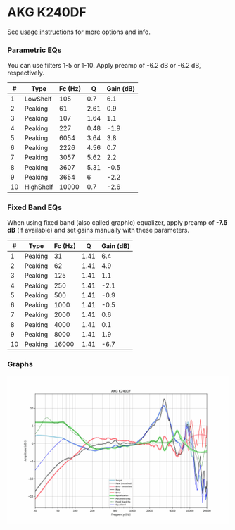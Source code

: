 # AKG K240DF
See [usage instructions](https://github.com/jaakkopasanen/AutoEq#usage) for more options and info.

### Parametric EQs
You can use filters 1-5 or 1-10. Apply preamp of -6.2 dB or -6.2 dB, respectively.

|   # | Type      |   Fc (Hz) |    Q |   Gain (dB) |
|-----|-----------|-----------|------|-------------|
|   1 | LowShelf  |       105 | 0.7  |         6.1 |
|   2 | Peaking   |        61 | 2.61 |         0.9 |
|   3 | Peaking   |       107 | 1.64 |         1.1 |
|   4 | Peaking   |       227 | 0.48 |        -1.9 |
|   5 | Peaking   |      6054 | 3.64 |         3.8 |
|   6 | Peaking   |      2226 | 4.56 |         0.7 |
|   7 | Peaking   |      3057 | 5.62 |         2.2 |
|   8 | Peaking   |      3607 | 5.31 |        -0.5 |
|   9 | Peaking   |      3654 | 6    |        -2.2 |
|  10 | HighShelf |     10000 | 0.7  |        -2.6 |

### Fixed Band EQs
When using fixed band (also called graphic) equalizer, apply preamp of **-7.5 dB** (if available) and set gains manually with these parameters.

|   # | Type    |   Fc (Hz) |    Q |   Gain (dB) |
|-----|---------|-----------|------|-------------|
|   1 | Peaking |        31 | 1.41 |         6.4 |
|   2 | Peaking |        62 | 1.41 |         4.9 |
|   3 | Peaking |       125 | 1.41 |         1.1 |
|   4 | Peaking |       250 | 1.41 |        -2.1 |
|   5 | Peaking |       500 | 1.41 |        -0.9 |
|   6 | Peaking |      1000 | 1.41 |        -0.5 |
|   7 | Peaking |      2000 | 1.41 |         0.6 |
|   8 | Peaking |      4000 | 1.41 |         0.1 |
|   9 | Peaking |      8000 | 1.41 |         1.9 |
|  10 | Peaking |     16000 | 1.41 |        -6.7 |

### Graphs
![](./AKG%20K240DF.png)
